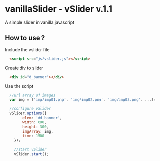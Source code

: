 # vanillaSlider - vSlider v.1.1
A simple slider in vanilla javascript

## How to use ?
Include the vslider file
```html
  <script src="js/vslider.js"></script>
```

Create div to slider
```html
  <div id="d_banner"></div>
```

Use the script
```javascript
  //url array of images
  var img = ['img/img01.png', 'img/img02.png', 'img/img03.png', ...];
  
  //configure vSlider
  vSlider.options({
		elem: '#d_banner',
		width: 600,
		height: 300,
		imgArray: img,
		time: 1500
	});
	
	//start vSlider
	vSlider.start();
```
